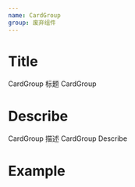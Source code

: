 ```yaml
---
name: CardGroup
group: 废弃组件
---
```


# Title

CardGroup 标题
CardGroup

# Describe

CardGroup 描述
CardGroup Describe

# Example
